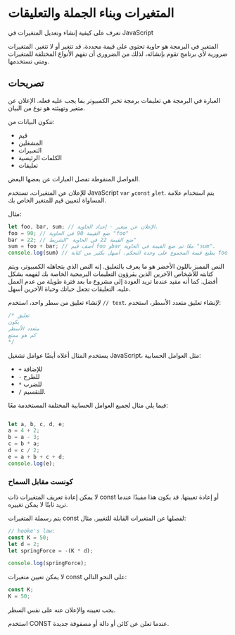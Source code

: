 # المتغيرات وبناء الجملة والتعليقات
تعرف على كيفية إنشاء وتعديل المتغيرات في JavaScript

المتغير في البرمجة هو حاوية تحتوي على قيمة محددة، قد تتغير أو لا تتغير. المتغيرات ضرورية لأي برنامج تقوم بإنشائه، لذلك من الضروري أن تفهم الأنواع المختلفة للمتغيرات ومتى تستخدمها.

## تصريحات
العبارة في البرمجة هي تعليمات برمجة تخبر الكمبيوتر بما يجب عليه فعله. الإعلان عن متغير وتهيئته هو نوع من البيان.

تتكون البيانات من:

- قيم
- المشغلين
- التعبيرات
- الكلمات الرئيسية
- تعليقات

الفواصل المنقوطة تفصل العبارات عن بعضها البعض.

للإعلان عن المتغيرات، تستخدم JavaScript `var` و`const` و`let`. يتم استخدام علامة المساواة لتعيين قيم للمتغير الخاص بك.

مثال:

```js
let foo, bar, sum; // الإعلان عن متغير - إعداد الحاوية.
foo = 90; // ضع القيمة 90 في الحاوية "foo"
bar = 22; // ضع القيمة 22 في الحاوية "الشريط"
sum = foo + bar; // أضف قيم foo وbar معًا ثم ضع القيمة في الحاوية "sum".
console.log(sum) // يطبع قيمة المجموع على وحدة التحكم. أسهل بكثير من كتابة foo + bar، أليس كذلك؟
```

النص المميز باللون الأخضر هو ما يعرف بالتعليق. إنه النص الذي يتجاهله الكمبيوتر، ويتم كتابته للأشخاص الآخرين الذين يقرؤون التعليمات البرمجية الخاصة بك لفهمه بشكل أفضل. كما أنه مفيد عندما تريد العودة إلى مشروع ما بعد فترة طويلة من عدم العمل عليه. التعليقات تجعل حياتك وحياة الآخرين أسهل.

لإنشاء تعليق من سطر واحد، استخدم `// text`. لإنشاء تعليق متعدد الأسطر، استخدم:

```js
/* تعليق
يكون 
متعدد الأسطر
كم هو ممتع
*/
```
يستخدم المثال أعلاه أيضًا عوامل تشغيل JavaScript، مثل العوامل الحسابية:

- `+` للإضافة
- `-` للطرح
- `*` للضرب
- `/` للتقسيم.

فيما يلي مثال لجميع العوامل الحسابية المختلفة المستخدمة معًا:

```js

let a, b, c, d, e;
a = 4 + 2;
b = a - 3;
c = b * a;
d = c / 2;
e = a + b + c + d;
console.log(e);
```
### كونست مقابل السماح
لا يمكن إعادة تعريف المتغيرات ذات const أو إعادة تعيينها. قد يكون هذا مفيدًا عندما تريد ثابتًا لا يمكن تغييره. 

يتم رسملة المتغيرات const لفصلها عن المتغيرات القابلة للتغيير. 
مثال:

```js
// hooke's law:
const K = 50;
let d = 2;
let springForce = -(K * d);

console.log(springForce);
```
لا يمكن تعيين متغيرات const على النحو التالي:

```js
const K;
K = 50;
```
يجب تعيينه والإعلان عنه على نفس السطر.

استخدم CONST عندما تعلن عن كائن أو دالة أو مصفوفة جديدة.

